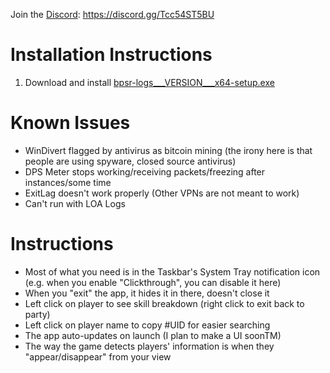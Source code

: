 Join the [Discord](https://discord.gg/Tcc54ST5BU): https://discord.gg/Tcc54ST5BU

# Installation Instructions

1. Download and install [bpsr-logs___VERSION___x64-setup.exe](https://github.com/winjwinj/bpsr-logs/releases/download/app-v__VERSION__/bpsr-logs___VERSION___x64-setup.exe)

# Known Issues
- WinDivert flagged by antivirus as bitcoin mining (the irony here is that people are using spyware, closed source antivirus)
- DPS Meter stops working/receiving packets/freezing after instances/some time
- ExitLag doesn't work properly (Other VPNs are not meant to work)
- Can't run with LOA Logs

# Instructions
- Most of what you need is in the Taskbar's System Tray notification icon (e.g. when you enable "Clickthrough", you can disable it here)
- When you "exit" the app, it hides it in there, doesn't close it
- Left click on player to see skill breakdown (right click to exit back to party)
- Left click on player name to copy #UID for easier searching
- The app auto-updates on launch (I plan to make a UI soonTM)
- The way the game detects players' information is when they "appear/disappear" from your view

